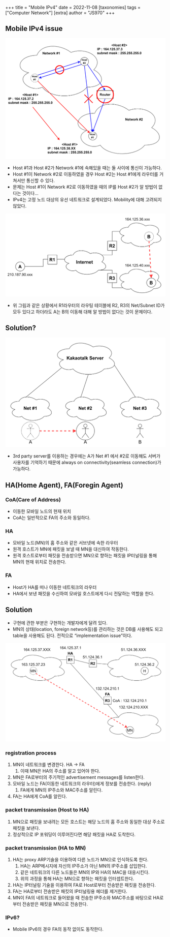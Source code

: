 +++
title = "Mobile IPv4"
date = 2022-11-08
[taxonomies]
tags = ["Computer Network"]
[extra]
author = "JS970"
+++

## Mobile IPv4 issue

![Untitled](./Mobile_IPv4/Untitled.png)

- Host #1과 Host #2가 Network #1에 속해있을 때는 둘 사이에 통신이 가능하다.
- Host #1이 Network #2로 이동하였을 경우 Host #2는 Host #1에게 라우터를 거쳐서만 통신할 수 있다.
- 문제는 Host #1이 Network #2로 이동하였을 때의 IP를 Host #2가 알 방법이 없다는 것이다…
- IPv4는 고정 노드 대상의 유선 네트워크로 설계되었다. Mobility에 대해 고려되지 않았다.

![Untitled](./Mobile_IPv4/Untitled%201.png)

- 위 그림과 같은 상황에서 R1라우터의 라우팅 테이블에 R2, R3의 Net/Subnet ID가 모두 있다고 하더라도 A는 B의 이동해 대해 알 방법이 없다는 것이 문제이다.

## Solution?

![Untitled](./Mobile_IPv4/Untitled%202.png)

- 3rd party server를 이용하는 경우에는 A가 Net #1 에서 #2로 이동해도 서버가 사용자를 기억하기 때문에 always on connectivity(seamless connection)가 가능하다.

## HA(Home Agent), FA(Foregin Agent)

### CoA(Care of Address)

- 이동한 모바일 노드의 현재 위치
- CoA는 일반적으로 FA의 주소와 동일하다.

### HA

- 모바일 노드(MN)의 홈 주소와 같은 서브넷에 속한 라우터
- 원격 호스트가 MN에 패킷을 보낼 때 MN을 대신하여 작동한다.
- 원격 호스트로부터 패킷을 전송받으면 MN으로 향하는 패킷을 IP터널링을 통해 MN의 현재 위치로 전송한다.

### FA

- Host가 HA를 떠나 이동한 네트워크의 라우터
- HA에서 보낸 패킷을 수신하여 모바일 호스트에게 다시 전달하는 역할을 한다.

## Solution

- 구현에 관한 부분은 구현하는 개발자에게 달려 있다.
- MN의 상태(location, foreign network등)를 관리하는 것은 DB를 사용해도 되고 table을 사용해도 된다. 전적으로 “implementation issue”이다.

![Untitled](./Mobile_IPv4/Untitled%203.png)

### registration process

1. MN이 네트워크를 변경한다. HA → FA
    1. 이때 MN은 HA의 주소를 알고 있어야 한다.
2. MN은 FA로부터의 주기적인 advertisement messages를 listen한다.
3. 모바일 노드는 FA(이동한 네트워크의 라우터)에게 정보를 전송한다. (reply)
    1. FA에게 MN의 IP주소와 MAC주소를 알린다.
4. FA는 HA에게 CoA를 알린다.

### packet transmission (Host to HA)

1. MN으로 패킷을 보내려는 모든 호스트는 해당 노드의 홈 주소와 동일한 대상 주소로 패킷을 보낸다.
2. 정상적으로 IP 포워딩이 이루어진다면 해당 패킷을 HA로 도착한다.

### packet transmission (HA to MN)

1. HA는 proxy ARP기술을 이용하여 다른 노드가 MN으로 인식하도록 한다.
    1. HA는 ARP메시지에 자신의 IP주소가 아닌 MN의 IP주소를 삽입한다.
    2. 같은 네트워크의 다른 노드들은 MN의 IP와 HA의 MAC을 대응시킨다.
    3. 위의 과정을 통해 HA는 MN으로 향하는 패킷을 인터셉트한다.
2. HA는 IP터널링 기술을 이용하여 FA로 Host로부터 전송받은 패킷을 전송한다.
3. FA는 HA로부터 전송받은 패킷의 IP터널링용 헤더를 제거한다.
4. MN이 FA의 네트워크로 들어왔을 때 전송한 IP주소와 MAC주소를 바탕으로 HA로부터 전송받은 패킷을 MN으로 전송한다.

### IPv6?

- Mobile IPv6의 경우 FA의 동작 없이도 동작한다.